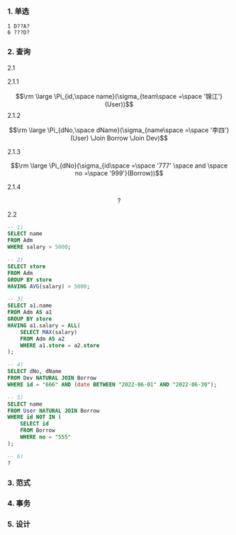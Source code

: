 ### 1. 单选

```text
1 D??A?
6 ???D?
```

### 2. 查询

2.1

2.1.1

$$\rm \large \Pi_{id,\space name}(\sigma_{team\space =\space '锦江'}(User))$$
2.1.2

$$\rm \large \Pi_{dNo,\space dName}(\sigma_{name\space =\space '李四'}(User) \Join Borrow \Join Dev)$$

2.1.3

$$\rm \large \Pi_{dNo}(\sigma_{id\space =\space '777' \space and \space no =\space '999'}(Borrow))$$

2.1.4

$$?$$

2.2

```sql
-- 1)
SELECT name
FROM Adm
WHERE salary > 5000;

-- 2)
SELECT store
FROM Adm
GROUP BY store
HAVING AVG(salary) > 5000;

-- 3)
SELECT a1.name
FROM Adm AS a1
GROUP BY store
HAVING a1.salary = ALL(
	SELECT MAX(salary)
	FROM Adm AS a2
	WHERE a1.store = a2.store
);

-- 4)
SELECT dNo, dName
FROM Dev NATURAL JOIN Borrow
WHERE id = "666" AND (date BETWEEN "2022-06-01" AND "2022-06-30"); 

-- 5)
SELECT name
FROM User NATURAL JOIN Borrow
WHERE id NOT IN (
	SELECT id
	FROM Borrow
	WHERE no = "555"
);

-- 6)
?
```

### 3. 范式

### 4. 事务

### 5. 设计
